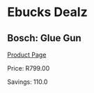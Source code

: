 
# Ebucks Dealz
## Bosch: Glue Gun
[Product Page](https://www.ebucks.com/web/shop/productSelected.do?prodId=342611398&catId=714893646)

Price: R799.00

Savings: 110.0


	